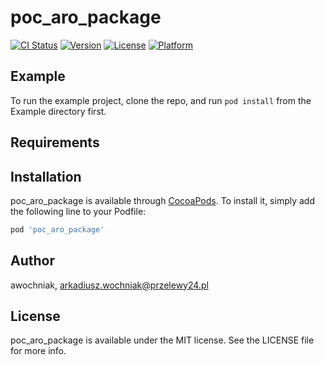 # poc_aro_package

[![CI Status](https://img.shields.io/travis/awochniak/poc_aro_package.svg?style=flat)](https://travis-ci.org/awochniak/poc_aro_package)
[![Version](https://img.shields.io/cocoapods/v/poc_aro_package.svg?style=flat)](https://cocoapods.org/pods/poc_aro_package)
[![License](https://img.shields.io/cocoapods/l/poc_aro_package.svg?style=flat)](https://cocoapods.org/pods/poc_aro_package)
[![Platform](https://img.shields.io/cocoapods/p/poc_aro_package.svg?style=flat)](https://cocoapods.org/pods/poc_aro_package)

## Example

To run the example project, clone the repo, and run `pod install` from the Example directory first.

## Requirements

## Installation

poc_aro_package is available through [CocoaPods](https://cocoapods.org). To install
it, simply add the following line to your Podfile:

```ruby
pod 'poc_aro_package'
```

## Author

awochniak, arkadiusz.wochniak@przelewy24.pl

## License

poc_aro_package is available under the MIT license. See the LICENSE file for more info.

